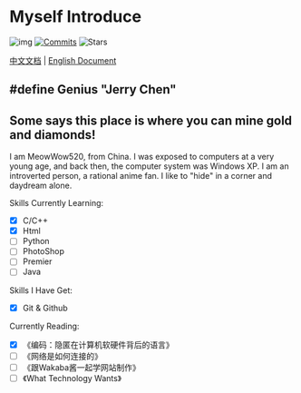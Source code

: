 # Myself Introduce

![img](https://img.shields.io/badge/Author-MeowWow520-pink)  [![Commits](https://img.shields.io/github/commit-activity/w/MeowWow520/Repository_For_Software_Technology)](https://github.com/MeowWow520/Repository_For_Software_Technology) ![Stars](https://img.shields.io/github/stars/MeowWow520) 

[中文文档](./Readme_CN.md) | [English Document](./Readme.md)

## #define Genius "Jerry Chen"
## Some says this place is where you can mine gold and diamonds!

I am MeowWow520, from China. I was exposed to computers at a very young age, and back then, the computer system was Windows XP.
I am an introverted person, a rational anime fan. I like to "hide" in a corner and daydream alone.

Skills Currently Learning:
- [x] C/C++
- [x] Html
- [ ] Python
- [ ] PhotoShop
- [ ] Premier 
- [ ] Java

Skills I Have Get:
- [x] Git & Github

Currently Reading:
- [x] 《编码：隐匿在计算机软硬件背后的语言》
- [ ] 《网络是如何连接的》
- [ ] 《跟Wakaba酱一起学网站制作》
- [ ] 《What Technology Wants》
